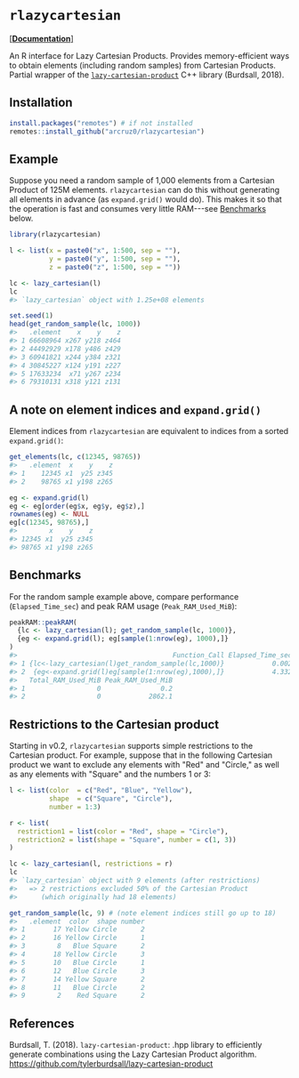# `rlazycartesian`

[[**Documentation**]](https://arcruz0.github.io/extra/rlazycartesian/)

An R interface for Lazy Cartesian Products. Provides memory-efficient ways to obtain elements (including random samples) from Cartesian Products. Partial wrapper of the [`lazy-cartesian-product`](https://github.com/tylerburdsall/lazy-cartesian-product) C++ library (Burdsall, 2018).

## Installation

``` r
install.packages("remotes") # if not installed
remotes::install_github("arcruz0/rlazycartesian")
```

## Example

Suppose you need a random sample of 1,000 elements from a Cartesian Product of 125M elements. `rlazycartesian` can do this without generating all elements in advance (as `expand.grid()` would do). This makes it so that the operation is fast and consumes very little RAM---see [Benchmarks](#benchmarks) below.

``` r
library(rlazycartesian)

l <- list(x = paste0("x", 1:500, sep = ""),
          y = paste0("y", 1:500, sep = ""),
          z = paste0("z", 1:500, sep = ""))

lc <- lazy_cartesian(l)
lc
#> `lazy_cartesian` object with 1.25e+08 elements
```

``` r
set.seed(1)
head(get_random_sample(lc, 1000))
#>   .element    x    y    z
#> 1 66608964 x267 y218 z464
#> 2 44492929 x178 y486 z429
#> 3 60941821 x244 y384 z321
#> 4 30845227 x124 y191 z227
#> 5 17633234  x71 y267 z234
#> 6 79310131 x318 y121 z131
```

## A note on element indices and `expand.grid()`

Element indices from `rlazycartesian` are equivalent to indices from a sorted `expand.grid()`:

``` r
get_elements(lc, c(12345, 98765))
#>   .element  x    y    z
#> 1    12345 x1  y25 z345
#> 2    98765 x1 y198 z265

eg <- expand.grid(l)
eg <- eg[order(eg$x, eg$y, eg$z),]
rownames(eg) <- NULL
eg[c(12345, 98765),]
#>        x    y    z
#> 12345 x1  y25 z345
#> 98765 x1 y198 z265
```

## Benchmarks

For the random sample example above, compare performance (`Elapsed_Time_sec`) and peak RAM usage (`Peak_RAM_Used_MiB`):

``` r
peakRAM::peakRAM(
  {lc <- lazy_cartesian(l); get_random_sample(lc, 1000)},
  {eg <- expand.grid(l); eg[sample(1:nrow(eg), 1000),]}
)
#>                                       Function_Call Elapsed_Time_sec
#> 1 {lc<-lazy_cartesian(l)get_random_sample(lc,1000)}            0.002
#> 2  {eg<-expand.grid(l)eg[sample(1:nrow(eg),1000),]}            4.332
#>   Total_RAM_Used_MiB Peak_RAM_Used_MiB
#> 1                  0               0.2
#> 2                  0            2862.1
```

## Restrictions to the Cartesian product

Starting in v0.2, `rlazycartesian` supports simple restrictions to the Cartesian product. For example, suppose that in the following Cartesian product we want to exclude any elements with "Red" and "Circle," as well as any elements with "Square" and the numbers 1 or 3:

``` r
l <- list(color  = c("Red", "Blue", "Yellow"),
          shape  = c("Square", "Circle"),
          number = 1:3)

r <- list(
  restriction1 = list(color = "Red", shape = "Circle"),
  restriction2 = list(shape = "Square", number = c(1, 3))
)

lc <- lazy_cartesian(l, restrictions = r)
lc
#> `lazy_cartesian` object with 9 elements (after restrictions)
#>   => 2 restrictions excluded 50% of the Cartesian Product 
#>      (which originally had 18 elements)
```

``` r
get_random_sample(lc, 9) # (note element indices still go up to 18)
#>   .element  color  shape number
#> 1       17 Yellow Circle      2
#> 2       16 Yellow Circle      1
#> 3        8   Blue Square      2
#> 4       18 Yellow Circle      3
#> 5       10   Blue Circle      1
#> 6       12   Blue Circle      3
#> 7       14 Yellow Square      2
#> 8       11   Blue Circle      2
#> 9        2    Red Square      2
```

## References

Burdsall, T. (2018). `lazy-cartesian-product`: .hpp library to efficiently generate combinations using the Lazy Cartesian Product algorithm. <https://github.com/tylerburdsall/lazy-cartesian-product>